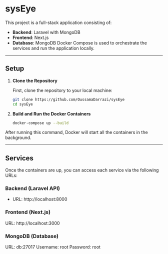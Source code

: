 # sysEye

This project is a full-stack application consisting of:

- **Backend**: Laravel with MongoDB
- **Frontend**: Next.js
- **Database**: MongoDB
Docker Compose is used to orchestrate the services and run the application locally.

---
## Setup

1. **Clone the Repository**

   First, clone the repository to your local machine:
   ```bash
   git clone https://github.com/OussamaDarrazi/sysEye
   cd sysEye
   ```
2. **Build and Run the Docker Containers**
   ```bash
   docker-compose up --build
   ```
  After running this command, Docker will start all the containers in the background.

---
## Services
Once the containers are up, you can access each service via the following URLs:

### Backend (Laravel API)
- URL: http://localhost:8000
### Frontend (Next.js)
URL: http://localhost:3000
### MongoDB (Database)
URL: db:27017
Username: root
Password: root
